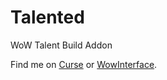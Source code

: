 # Talented
WoW Talent Build Addon

Find me on [Curse](https://mods.curse.com/addons/wow/talented-specs) or [WowInterface]().
